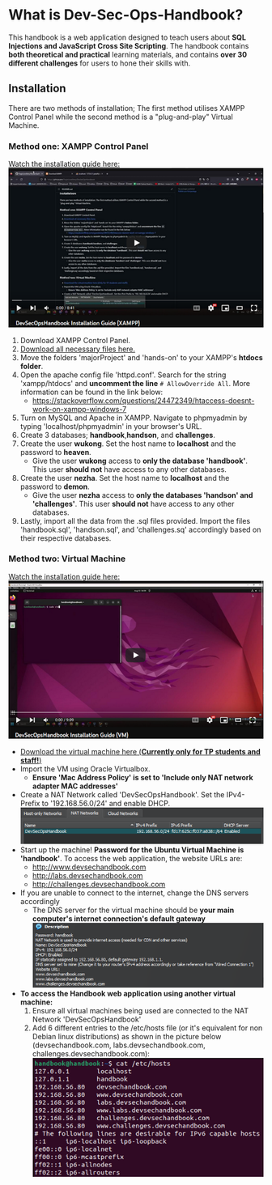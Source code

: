 # What is Dev-Sec-Ops-Handbook?
This handbook is a web application designed to teach users about **SQL Injections and JavaScript Cross Site Scripting**. The handbook contains **both theoretical and practical** learning materials, and contains **over 30 different challenges** for users to hone their skills with.

## Installation
There are two methods of installation; The first method utilises XAMPP Control Panel while the second method is a "plug-and-play" Virtual Machine.

### Method one: XAMPP Control Panel
[Watch the installation guide here:](https://www.youtube.com/watch?v=-pdpMZr-t9s)  
<a href="https://www.youtube.com/watch?v=-pdpMZr-t9s"><img src = "images/4.png" /></a>  
1. Download XAMPP Control Panel.
2. [Download all necessary files here.](https://github.com/TragicLoveStory/DevSecOpsHandbook/releases/download/v0.1.0/Handbook_Files.zip)
3. Move the folders 'majorProject' and 'hands-on' to your XAMPP's **htdocs folder**.
4. Open the apache config file 'httpd.conf'. Search for the string 'xampp/htdocs' and **uncomment the line** ```# AllowOverride All```. More information can be found in the link below:
	- https://stackoverflow.com/questions/24472349/htaccess-doesnt-work-on-xampp-windows-7
5. Turn on MySQL and Apache in XAMPP. Navigate to phpmyadmin by typing 'localhost/phpmyadmin' in your browser's URL.
6. Create 3 databases; **handbook**,**handson**, and **challenges**.
7. Create the user **wukong**. Set the host name to **localhost** and the password to **heaven**.
	- Give the user **wukong** access to **only the database 'handbook'**. This user **should not** have access to any other databases.
8. Create the user **nezha**. Set the host name to **localhost** and the password to **demon**.
	- Give the user **nezha** access to **only the databases 'handson' and 'challenges'**. This user **should not** have access to any other databases.
9. Lastly, import all the data from the .sql files provided. Import the files 'handbook.sql', 'handson.sql', and 'challenges.sq' accordingly based on their respective databases.

### Method two: Virtual Machine
[Watch the installation guide here:](https://www.youtube.com/watch?v=Civ9bpe-zKc)  
<a href="https://www.youtube.com/watch?v=Civ9bpe-zKc"><img src = "images/5.png" /></a>   
- [Download the virtual machine here (**Currently only for TP students and staff!**)](https://studenttpedu-my.sharepoint.com/:u:/g/personal/2101170e_student_tp_edu_sg/EfgsE6bRqBxJqO8-mAMIKBYByxdZ3mGVSSZ_Je7H-ouqtA?e=Dbygq7)
- Import the VM using Oracle Virtualbox.
	- **Ensure 'Mac Address Policy' is set to 'Include only NAT network adapter MAC addresses'**
- Create a NAT Network called 'DevSecOpsHandbook'. Set the IPv4-Prefix to '192.168.56.0/24' and enable DHCP.  
![Image1](images/1.png)
- Start up the machine! **Password for the Ubuntu Virtual Machine is 'handbook'**. To access the web application, the website URLs are:
	- http://www.devsechandbook.com
	- http://labs.devsechandbook.com 
	- http://challenges.devsechandbook.com
- If you are unable to connect to the internet, change the DNS servers accordingly 
	- The DNS server for the virtual machine should be **your main computer's internet connection's default gateway**  
![Image2](images/2.png)
- **To access the Handbook web application using another virtual machine:**
	1. Ensure all virtual machines being used are connected to the NAT Network 'DevSecOpsHandbook'
	2. Add 6 different entries to the /etc/hosts file (or it's equivalent for non Debian linux distributions) as shown in the picture below (devsechandbook.com, labs.devsechandbook.com, challenges.devsechandbook.com):  
	![Image3](images/3.png)
 
